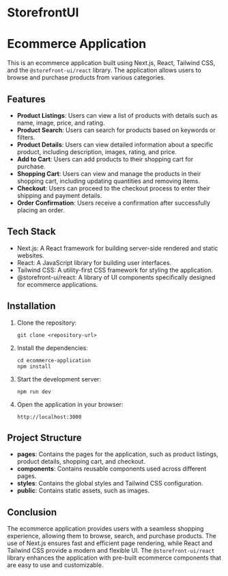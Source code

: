 # StorefrontUI
# Ecommerce Application

This is an ecommerce application built using Next.js, React, Tailwind CSS, and the `@storefront-ui/react` library. The application allows users to browse and purchase products from various categories.

## Features

- **Product Listings**: Users can view a list of products with details such as name, image, price, and rating.
- **Product Search**: Users can search for products based on keywords or filters.
- **Product Details**: Users can view detailed information about a specific product, including description, images, rating, and price.
- **Add to Cart**: Users can add products to their shopping cart for purchase.
- **Shopping Cart**: Users can view and manage the products in their shopping cart, including updating quantities and removing items.
- **Checkout**: Users can proceed to the checkout process to enter their shipping and payment details.
- **Order Confirmation**: Users receive a confirmation after successfully placing an order.

## Tech Stack

- Next.js: A React framework for building server-side rendered and static websites.
- React: A JavaScript library for building user interfaces.
- Tailwind CSS: A utility-first CSS framework for styling the application.
- @storefront-ui/react: A library of UI components specifically designed for ecommerce applications.

## Installation

1. Clone the repository:

   ```
   git clone <repository-url>
   ```

2. Install the dependencies:

   ```
   cd ecommerce-application
   npm install
   ```

3. Start the development server:

   ```
   npm run dev
   ```

4. Open the application in your browser:

   ```
   http://localhost:3000
   ```

## Project Structure

- **pages**: Contains the pages for the application, such as product listings, product details, shopping cart, and checkout.
- **components**: Contains reusable components used across different pages.
- **styles**: Contains the global styles and Tailwind CSS configuration.
- **public**: Contains static assets, such as images.

## Conclusion

The ecommerce application provides users with a seamless shopping experience, allowing them to browse, search, and purchase products. The use of Next.js ensures fast and efficient page rendering, while React and Tailwind CSS provide a modern and flexible UI. The `@storefront-ui/react` library enhances the application with pre-built ecommerce components that are easy to use and customizable.
